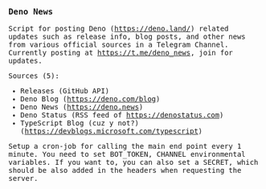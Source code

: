 <samp>
<!-- Yes, I like making it look monospaced. -->

### Deno News

Script for posting Deno (https://deno.land/) related updates such as release
info, blog posts, and other news from various official sources in a Telegram
Channel. Currently posting at https://t.me/deno_news, join for updates.

Sources (5):

- Releases (GitHub API)
- Deno Blog (https://deno.com/blog)
- Deno News (https://deno.news)
- Deno Status (RSS feed of https://denostatus.com)
- TypeScript Blog (cuz y not?) (https://devblogs.microsoft.com/typescript)

Setup a cron-job for calling the main end point every 1 minute. You need to set
BOT_TOKEN, CHANNEL environmental variables. If you want to, you can also set a
SECRET, which should be also added in the headers when requesting the server.

</samp>
